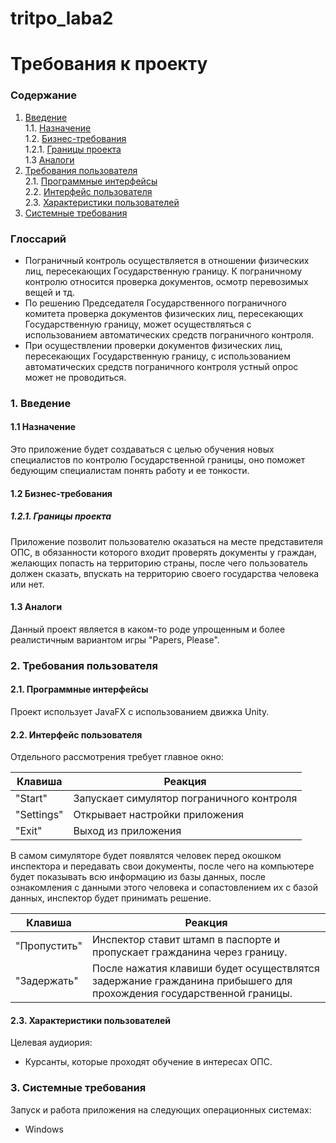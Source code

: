 # tritpo_laba2
# Требования к проекту
### Содержание
1. [Введение](#1) <br>
  1.1. [Назначение](#1.1) <br>
  1.2. [Бизнес-требования](#1.2) <br>
      1.2.1. [Границы проекта](#1.2.1) <br>
  1.3 [Аналоги](#1.3) <br>
2. [Требования пользователя](#2) <br>
  2.1. [Программные интерфейсы](#2.1) <br>
  2.2. [Интерфейс пользователя](#2.2) <br>
  2.3. [Характеристики пользователей](#2.3) <br>
3. [Системные требования](#3.) <br>

### Глоссарий
*	Пограничный контроль осуществляется в отношении физических лиц, пересекающих Государственную границу. К пограничному контролю относится проверка документов, осмотр перевозимых вещей и тд.
*	По решению Председателя Государственного пограничного комитета проверка документов физических лиц, пересекающих Государственную границу, может осуществляться с использованием автоматических средств пограничного контроля.
*	При осуществлении проверки документов физических лиц, пересекающих Государственную границу, с использованием автоматических средств пограничного контроля устный опрос может не проводиться.

  
### 1. Введение <a name="1"></a>
#### 1.1 Назначение <a name="1.1"></a>
Это приложение будет создаваться с целью обучения новых специалистов по контролю Государственной границы, оно поможет бедующим специалистам понять работу и ее тонкости. 

#### 1.2 Бизнес-требования <a name="1.2"></a>
##### 1.2.1. Границы проекта <a name="1.2.1"></a>
Приложение позволит пользователю оказаться на месте представителя ОПС, в обязанности которого входит проверять документы у граждан, желающих попасть на территорию страны, после чего пользователь должен сказать, впускать на территорию своего государства человека или нет.
#### 1.3 Аналоги <a name="1.3"></a>
Данный проект является в каком-то роде упрощенным и более реалистичным вариантом игры "Papers, Please".
### 2. Требования пользователя <a name="2"></a>
#### 2.1. Программные интерфейсы <a name="2.1"></a>
Проект использует JavaFX с использованием движка Unity.
#### 2.2. Интерфейс пользователя <a name="2.2"></a>
Отдельного рассмотрения требует главное окно:

Клавиша | Реакция
--- | ---
"Start" | Запускает симулятор пограничного контроля
"Settings" | Открывает настройки приложения
"Exit" | Выход из приложения

В самом симуляторе будет появлятся человек перед окошком инспектора и передавать свои документы, после чего на компьютере будет показывать всю информацию из базы данных, после ознакомления с данными этого человека и сопастовлением их с базой данных, инспектор будет принимать решение.

Клавиша | Реакция
--- | ---
"Пропустить" | Инспектор ставит штамп в паспорте и пропускает гражданина через границу.
"Задержать" | После нажатия клавиши будет осуществлятся задержание гражданина прибышего для прохождения государственной границы.


#### 2.3. Характеристики пользователей <a name="2.3"></a>
Целевая аудиория:
* Курсанты, которые проходят обучение в интересах ОПС.

### 3. Системные требования <a name="3"></a>
Запуск и работа приложения на следующих операционных системах:
* Windows

